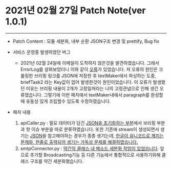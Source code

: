 2021년 02월 27일 Patch Note(ver 1.0.1)
===
***

- Patch Content : 모듈 세분화, 내부 순환 JSON구조 변경 및 prettify, Bug fix

- 서비스 운영중 발생하였던 버그
    
    - 2021년 02월 24일에 이메일이 도착하지 않은것을 발견하였습니다. 그래서 ErrorLog를 살펴보았더니 이와 같이 [오류](https://github.com/J-hoplin1/Covid19_Mail_Service/blob/main/img/7.png)가 있었습니다. 저 오류의 원인은 크롤링한 브리핑 링크를 JSON에 저장한 후 textMaker에서 파싱하는 도중, briefTask2 라는 Key값이 없어 발생한것이 원인이었습니다. 이 오류가 발생했던 이유는 브리핑 내용이 2개가 고정일꺼라는 나의 고정관념으로 인해 생긴 오류였습니다. 그렇기에 이번 패치에서 textMaker내에서 paragraph를 완성할때 유동성 있게 조립할수 있도록 수정하였습니다.
  
- 패치 내용

    1. apiCaller.py : 필요 데이터가 담긴 [JSON을 초기화하는 부분](https://github.com/J-hoplin1/Covid19_Mail_Service/blob/6e222fb3046f507fe245404df53131d71322917a/functionModules/apiCaller.py#L106)에서 브리핑 부분과 핫 이슈 부분을 따로 분류하였습니다. 또한 기존에 stream이 생성되면서 생기는 [JSON](https://github.com/J-hoplin1/Covid19_Mail_Service/blob/main/Datas/smtpSendDatas.json)을 참고해야하는 경우가 종종 생기는데, [한글이 유니코드로 깨지는 문제와, 한줄로 출력되어 생기는 가독성 문제를 해결하였습니다.](https://github.com/J-hoplin1/Covid19_Mail_Service/blob/6e222fb3046f507fe245404df53131d71322917a/functionModules/apiCaller.py#L126)
    2. smtpConnector.py : [약간의 클래스 내 메소드 세분화 작업이 있었습니다](https://github.com/J-hoplin1/Covid19_Mail_Service/blob/6e222fb3046f507fe245404df53131d71322917a/functionModules/smtpConnector.py#L39). 앞으로 추가할 Broadcasting기능 등 다른 기능에서 통합적으로 사용하기위해 클래스 구조를 약간 세분화했습니다.